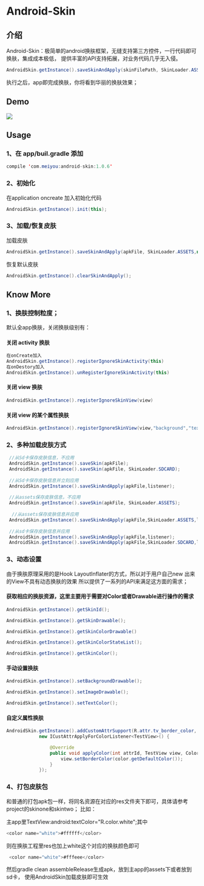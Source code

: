 # Android-Skin



## 介绍

Android-Skin：极简单的android换肤框架，无缝支持第三方控件，一行代码即可换肤，集成成本极低，
提供丰富的API支持拓展，对业务代码几乎无入侵。



```java
AndroidSkin.getInstance().saveSkinAndApply(skinFilePath, SkinLoader.ASSETS);
```

执行之后，app即完成换肤，你将看到华丽的换肤效果；


## Demo

<img src="./all_pic.png"  />


## Usage

### 1、在 app/buil.gradle 添加

```java
compile 'com.meiyou:android-skin:1.0.6'
```

### 2、初始化

在application oncreate 加入初始化代码

```java
AndroidSkin.getInstance().init(this);
```

### 3、加载/恢复皮肤

加载皮肤

```java
AndroidSkin.getInstance().saveSkinAndApply(apkFile, SkinLoader.ASSETS,null);
```	
	
	
恢复默认皮肤

```java
AndroidSkin.getInstance().clearSkinAndApply();
```	
	
	
## Know More

### 1、换肤控制粒度；

默认全app换肤，关闭换肤级别有：

####  关闭 activity 换肤

```java
在onCreate加入
AndroidSkin.getInstance().registerIgnoreSkinActivity(this)
在onDestory加入
AndroidSkin.getInstance().unRegisterIgnoreSkinActivity(this)
```	


####  关闭 view 换肤

```java
AndroidSkin.getInstance().registerIgnoreSkinView(view)
```	



####  关闭 view 的某个属性换肤

```java
AndroidSkin.getInstance().registerIgnoreSkinView(view,"background","textColor”)
```	


### 2、多种加载皮肤方式


```java
 //从Sd卡保存皮肤信息，不应用
 AndroidSkin.getInstance().saveSkin(apkFile);
 AndroidSkin.getInstance().saveSkin(apkFile, SkinLoader.SDCARD);
 
 //从Sd卡保存皮肤信息并立刻应用
 AndroidSkin.getInstance().saveSkinAndApply(apkFile,listener);
  
 //从assets保存皮肤信息，不应用
 AndroidSkin.getInstance().saveSkin(apkFile, SkinLoader.ASSETS);
 
  //从assets保存皮肤信息并应用
 AndroidSkin.getInstance().saveSkinAndApply(apkFile,SkinLoader.ASSETS,listener);
 
 //从sd卡保存皮肤信息并应用
 AndroidSkin.getInstance().saveSkinAndApply(apkFile,listener);
 AndroidSkin.getInstance().saveSkinAndApply(apkFile,SkinLoader.SDCARD,listener);
```	

###	3、动态设置

由于换肤原理采用的是Hook LayoutInflater的方式，所以对于用户自己new 出来的View不具有动态换肤的效果
所以提供了一系列的API来满足这方面的需求；

#### 获取相应的换肤资源，这里主要用于需要对Color或者Drawable进行操作的需求

```java
AndroidSkin.getInstance().getSkinId();

AndroidSkin.getInstance().getSkinDrawable();

AndroidSkin.getInstance().getSkinColorDrawable()

AndroidSkin.getInstance().getSkinColorStateList();

AndroidSkin.getInstance().getSkinColor();        
```	                    

#### 手动设置换肤

```java
AndroidSkin.getInstance().setBackgroundDrawable();

AndroidSkin.getInstance().setImageDrawable();

AndroidSkin.getInstance().setTextColor();
```	  

#### 自定义属性换肤

```java
AndroidSkin.getInstance().addCustomAttrSupport(R.attr.tv_border_color,
            new ICustAttrApplyForColorListener<TestView>() {

                @Override
                public void applyColor(int attrId, TestView view, ColorStateList color) {
                    view.setBorderColor(color.getDefaultColor());
                }
            });
```

### 4、打包皮肤包

和普通的打包apk包一样，将同名资源在对应的res文件夹下即可，具体请参考project的skinone和skintwo；
比如：

主app里TextView:android:textColor="R.color.white";其中

```java
<color name="white">#ffffff</color>
```	 
则在换肤工程里res也加上white这个对应的换肤颜色即可

```java
 <color name="white">#fffeee</color>
```	 
然后gradle clean assembleRelease生成apk，放到主app的assets下或者放到sd卡，
使用AndroidSkin加载皮肤即可生效




